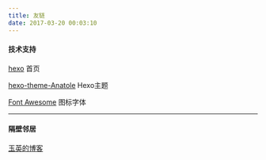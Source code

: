 ```yaml
---
title: 友链
date: 2017-03-20 00:03:10
---
```


#### 技术支持

[hexo](https://hexo.io/) 首页

[hexo-theme-Anatole](https://github.com/Ben02/hexo-theme-Anatole) Hexo主题

[Font Awesome](http://fontawesome.io/) 图标字体

---

#### 隔壁邻居

[玉英的博客](https://zhangyuki.github.io/)
 
